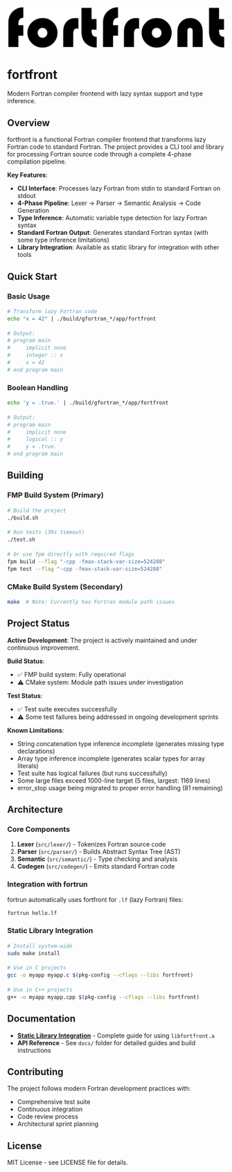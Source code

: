 ![fortfront](media/logo.svg)

# fortfront

Modern Fortran compiler frontend with lazy syntax support and type inference.

## Overview

fortfront is a functional Fortran compiler frontend that transforms lazy Fortran code to standard Fortran. The project provides a CLI tool and library for processing Fortran source code through a complete 4-phase compilation pipeline.

**Key Features**:
- **CLI Interface**: Processes lazy Fortran from stdin to standard Fortran on stdout
- **4-Phase Pipeline**: Lexer → Parser → Semantic Analysis → Code Generation
- **Type Inference**: Automatic variable type detection for lazy Fortran syntax
- **Standard Fortran Output**: Generates standard Fortran syntax (with some type inference limitations)
- **Library Integration**: Available as static library for integration with other tools

## Quick Start

### Basic Usage

```bash
# Transform lazy Fortran code
echo "x = 42" | ./build/gfortran_*/app/fortfront

# Output:
# program main
#     implicit none
#     integer :: x
#     x = 42
# end program main
```

### Boolean Handling

```bash
echo 'y = .true.' | ./build/gfortran_*/app/fortfront

# Output:
# program main
#     implicit none
#     logical :: y
#     y = .true.
# end program main
```

## Building

### FMP Build System (Primary)

```bash
# Build the project
./build.sh

# Run tests (30s timeout)  
./test.sh

# Or use fpm directly with required flags
fpm build --flag "-cpp -fmax-stack-var-size=524288"
fpm test --flag "-cpp -fmax-stack-var-size=524288"
```

### CMake Build System (Secondary)

```bash
make  # Note: Currently has Fortran module path issues
```

## Project Status

**Active Development**: The project is actively maintained and under continuous improvement.

**Build Status**:
- ✅ FMP build system: Fully operational
- ⚠️ CMake system: Module path issues under investigation

**Test Status**:
- ✅ Test suite executes successfully
- ⚠️ Some test failures being addressed in ongoing development sprints

**Known Limitations**:
- String concatenation type inference incomplete (generates missing type declarations)
- Array type inference incomplete (generates scalar types for array literals)
- Test suite has logical failures (but runs successfully)
- Some large files exceed 1000-line target (5 files, largest: 1169 lines)
- error_stop usage being migrated to proper error handling (81 remaining)

## Architecture

### Core Components

1. **Lexer** (`src/lexer/`) - Tokenizes Fortran source code
2. **Parser** (`src/parser/`) - Builds Abstract Syntax Tree (AST)  
3. **Semantic** (`src/semantic/`) - Type checking and analysis
4. **Codegen** (`src/codegen/`) - Emits standard Fortran code

### Integration with fortrun

fortrun automatically uses fortfront for `.lf` (lazy Fortran) files:

```bash
fortrun hello.lf
```

### Static Library Integration

```bash
# Install system-wide
sudo make install

# Use in C projects
gcc -o myapp myapp.c $(pkg-config --cflags --libs fortfront)

# Use in C++ projects
g++ -o myapp myapp.cpp $(pkg-config --cflags --libs fortfront)
```

## Documentation

- **[Static Library Integration](docs/STATIC_LIBRARY_INTEGRATION.md)** - Complete guide for using `libfortfront.a`
- **API Reference** - See `docs/` folder for detailed guides and build instructions

## Contributing

The project follows modern Fortran development practices with:
- Comprehensive test suite
- Continuous integration
- Code review process  
- Architectural sprint planning

## License

MIT License - see LICENSE file for details.